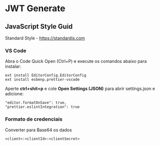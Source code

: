 # JWT Generate

## JavaScript Style Guid

Standard Style - https://standardjs.com

### VS Code

Abra o Code Quick Open (Ctrl+P) e execute os comandos abaixo para instalar:

```
ext install EditorConfig.EditorConfig
ext install esbenp.prettier-vscode
```

Aperte **ctrl+shit+p** e cole **Open Settings (JSON)** para abrir settings.json e adicione:

```
"editor.formatOnSave": true,
"prettier.eslintIntegration": true
```

### Formato de credenciais

Converter para Base64 os dados

```
<client>:<clientId>:<clientSecret>
```
